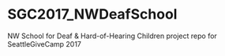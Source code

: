 # SGC2017_NWDeafSchool
NW School for Deaf &amp; Hard-of-Hearing Children project repo for SeattleGiveCamp 2017
